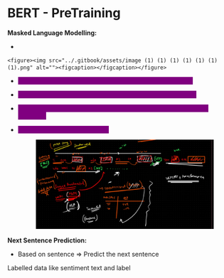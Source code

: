 # BERT - PreTraining

**Masked Language Modelling:**

*

    <figure><img src="../.gitbook/assets/image (1) (1) (1) (1) (1) (1) (1).png" alt=""><figcaption></figcaption></figure>
* <mark style="color:purple;background-color:purple;">**Pick any random words in inside the sentence and mask it**</mark>
* <mark style="color:purple;background-color:purple;">**This words we are going to predict while training the model**</mark>
* <mark style="color:purple;background-color:purple;">**\[CLS]  token is represent that it needs to do classification of the sentence**</mark>
*   <mark style="color:purple;background-color:purple;">**\[SEP] to separate 2 sentences**</mark>

    <figure><img src="../.gitbook/assets/image (2) (1) (1) (1).png" alt=""><figcaption></figcaption></figure>

**Next Sentence Prediction:**

* Based on sentence ⇒ Predict the next sentence



Labelled data like sentiment text and label
